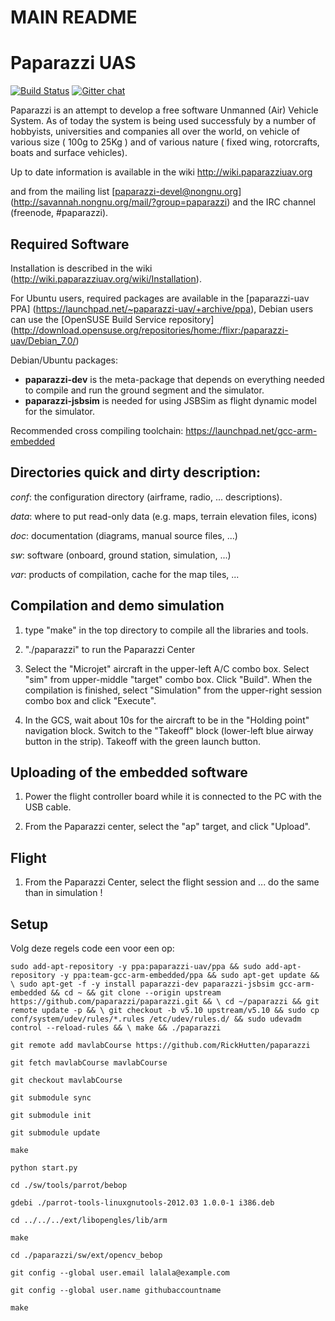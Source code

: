 # MAIN README

Paparazzi UAS
=============

[![Build Status](https://travis-ci.org/paparazzi/paparazzi.png?branch=master)](https://travis-ci.org/paparazzi/paparazzi) [![Gitter chat](https://badges.gitter.im/paparazzi/discuss.svg)](https://gitter.im/paparazzi/discuss)

Paparazzi is an attempt to develop a free software Unmanned (Air) Vehicle System.
 As of today the system is being used successfuly by a number of hobbyists, universities and companies all over the world, on vehicle of various size ( 100g to 25Kg ) and of various nature ( fixed wing, rotorcrafts, boats and surface vehicles).

Up to date information is available in the wiki http://wiki.paparazziuav.org

and from the mailing list [paparazzi-devel@nongnu.org] (http://savannah.nongnu.org/mail/?group=paparazzi)
and the IRC channel (freenode, #paparazzi).


Required Software
-----------------

Installation is described in the wiki (http://wiki.paparazziuav.org/wiki/Installation).

For Ubuntu users, required packages are available in the [paparazzi-uav PPA] (https://launchpad.net/~paparazzi-uav/+archive/ppa),
Debian users can use the [OpenSUSE Build Service repository] (http://download.opensuse.org/repositories/home:/flixr:/paparazzi-uav/Debian_7.0/)

Debian/Ubuntu packages:
- **paparazzi-dev** is the meta-package that depends on everything needed to compile and run the ground segment and the simulator.
- **paparazzi-jsbsim** is needed for using JSBSim as flight dynamic model for the simulator.

Recommended cross compiling toolchain: https://launchpad.net/gcc-arm-embedded


Directories quick and dirty description:
----------------------------------------

_conf_: the configuration directory (airframe, radio, ... descriptions).

_data_: where to put read-only data (e.g. maps, terrain elevation files, icons)

_doc_: documentation (diagrams, manual source files, ...)

_sw_: software (onboard, ground station, simulation, ...)

_var_: products of compilation, cache for the map tiles, ...


Compilation and demo simulation
-------------------------------

1. type "make" in the top directory to compile all the libraries and tools.

2. "./paparazzi" to run the Paparazzi Center

3. Select the "Microjet" aircraft in the upper-left A/C combo box.
  Select "sim" from upper-middle "target" combo box. Click "Build".
  When the compilation is finished, select "Simulation" from
  the upper-right session combo box and click "Execute".

4. In the GCS, wait about 10s for the aircraft to be in the "Holding point" navigation block.
  Switch to the "Takeoff" block (lower-left blue airway button in the strip).
  Takeoff with the green launch button.

Uploading of the embedded software
----------------------------------

1. Power the flight controller board while it is connected to the PC with the USB cable.

2. From the Paparazzi center, select the "ap" target, and click "Upload".


Flight
------

1.  From the Paparazzi Center, select the flight session and ... do the same than in simulation !


Setup
-----

Volg deze regels code een voor een op:


```
sudo add-apt-repository -y ppa:paparazzi-uav/ppa && sudo add-apt-repository -y ppa:team-gcc-arm-embedded/ppa && sudo apt-get update && \ sudo apt-get -f -y install paparazzi-dev paparazzi-jsbsim gcc-arm-embedded && cd ~ && git clone --origin upstream https://github.com/paparazzi/paparazzi.git && \ cd ~/paparazzi && git remote update -p && \ git checkout -b v5.10 upstream/v5.10 && sudo cp conf/system/udev/rules/*.rules /etc/udev/rules.d/ && sudo udevadm control --reload-rules && \ make && ./paparazzi

git remote add mavlabCourse https://github.com/RickHutten/paparazzi

git fetch mavlabCourse mavlabCourse

git checkout mavlabCourse

git submodule sync

git submodule init

git submodule update

make

python start.py

cd ./sw/tools/parrot/bebop

gdebi ./parrot-tools-linuxgnutools-2012.03 1.0.0-1 i386.deb

cd ../../../ext/libopengles/lib/arm

make

cd ./paparazzi/sw/ext/opencv_bebop

git config --global user.email lalala@example.com

git config --global user.name githubaccountname

make
```
